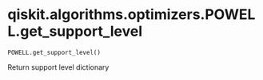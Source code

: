 # qiskit.algorithms.optimizers.POWELL.get\_support\_level

`POWELL.get_support_level()`

Return support level dictionary
